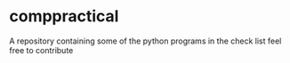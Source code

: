# comppractical

A repository containing some of the python programs in the check list
feel free to contribute
